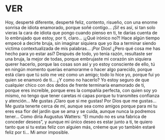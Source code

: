 # VER
Hoy, desperté diferente, desperté feliz, contento, risueño, con una enorme sonrisa de idiota enamorado, porque soñé contigo… ¡Si! es así, si tan solo vieras la cara de idiota que pongo cuando pienso en ti, te darías cuenta de lo embrujado que estoy, por ti, claro… ¡¿Qué irónico no?! Hace algún tiempo empecé a decirte bruja, sin imaginar siquiera que yo iba a terminar siendo victima contextualizada de mis palabras… ¡Por Dios! ¿Pero qué cosa me has hecho para yo estar así? Después de todo, yo tenía razón, resultaste ser una bruja, la mejor de todas, porque embrujaste mi corazón sin siquiera querer hacerlo, porque las cosas son así y yo estoy consciente de ello, tú en ningún momento querías enamorarme o hacer algo parecido, porque está claro que tú solo me vez como un amigo; todo lo hice yo, porque fui yo quien se enamoró de ti… ¿Y como no hacerlo? Yo estoy seguro de que cualquier chico con dos dedos de frente terminaría enamorado de ti, porque eres increíble, porque eres la compañía perfecta, con quien soy yo mismo, no tengo que tener caretas ni capas porque tu transmites confianza y atención… Me gustas ¡Claro que si me gustas! Por Dios que me gustas… Me gusta tenerte cerca de mí, aunque sea como amigos porque para mi tu eres esa flor del jardín que se ama y se cuida, aunque nunca la podremos tener… Como diría Augustus Watters: “El mundo no es una fabrica de conceder deseos”, y aunque mi único deseo es estar junto a ti, te quiero tanto que si tu estas feliz con alguien más, créeme que yo también estaré feliz por ti… Mi amor imposible.
